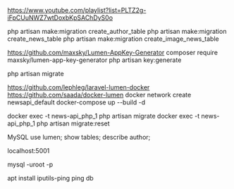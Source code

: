 https://www.youtube.com/playlist?list=PLTZ2g-iFpCUuNWZ7wtDoxbKpSAChDyS0o

php artisan make:migration create_author_table
php artisan make:migration create_news_table
php artisan make:migration create_image_news_table

https://github.com/maxsky/Lumen-AppKey-Generator
composer require maxsky/lumen-app-key-generator
php artisan key:generate

php artisan migrate

https://github.com/lephleg/laravel-lumen-docker
https://github.com/saada/docker-lumen
docker network create newsapi_default
docker-compose up --build -d

docker exec -t news-api_php_1 php artisan migrate
docker exec -t news-api_php_1 php artisan migrate:reset

MySQL
use lumen;
show tables;
describe author;

localhost:5001

mysql -uroot -p

apt install iputils-ping
ping db
